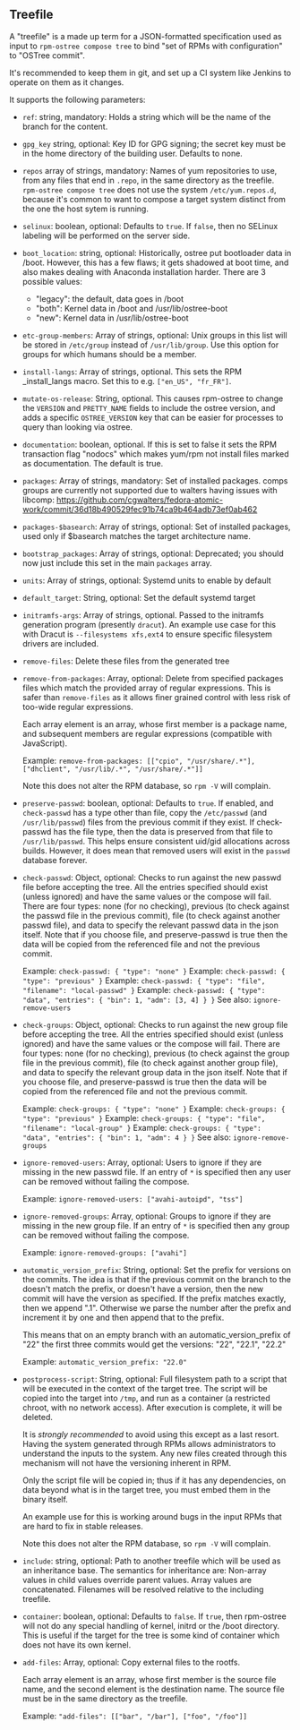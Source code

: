 Treefile
--------

A "treefile" is a made up term for a JSON-formatted specification used
as input to `rpm-ostree compose tree` to bind "set of RPMs with
configuration" to "OSTree commit".

It's recommended to keep them in git, and set up a CI system like
Jenkins to operate on them as it changes.

It supports the following parameters:

 * `ref`: string, mandatory: Holds a string which will be the name of
   the branch for the content.

 * `gpg_key` string, optional: Key ID for GPG signing; the secret key
   must be in the home directory of the building user.  Defaults to
   none.

 * `repos` array of strings, mandatory: Names of yum repositories to
   use, from any files that end in `.repo`, in the same directory as
   the treefile.  `rpm-ostree compose tree` does not use the system
   `/etc/yum.repos.d`, because it's common to want to compose a target
   system distinct from the one the host sytem is running.

 * `selinux`: boolean, optional: Defaults to `true`.  If `false`, then
   no SELinux labeling will be performed on the server side.

 * `boot_location`: string, optional: Historically, ostree put bootloader data
    in /boot.  However, this has a few flaws; it gets shadowed at boot time,
    and also makes dealing with Anaconda installation harder.  There are 3
    possible values:
    * "legacy": the default, data goes in /boot
    * "both": Kernel data in /boot and /usr/lib/ostree-boot
    * "new": Kernel data in /usr/lib/ostree-boot

 * `etc-group-members`: Array of strings, optional: Unix groups in this
   list will be stored in `/etc/group` instead of `/usr/lib/group`.  Use
   this option for groups for which humans should be a member.

 * `install-langs`: Array of strings, optional.  This sets the RPM
   _install_langs macro.  Set this to e.g. `["en_US", "fr_FR"]`.

 * `mutate-os-release`: String, optional.  This causes rpm-ostree to
    change the `VERSION` and `PRETTY_NAME` fields to include the ostree
    version, and adds a specific `OSTREE_VERSION` key that can be easier
    for processes to query than looking via ostree.

 * `documentation`: boolean, optional. If this is set to false it sets the RPM
   transaction flag "nodocs" which makes yum/rpm not install files marked as
   documentation. The default is true.

 * `packages`: Array of strings, mandatory: Set of installed packages.
   comps groups are currently not supported due to walters having issues with libcomp:
   https://github.com/cgwalters/fedora-atomic-work/commit/36d18b490529fec91b74ca9b464adb73ef0ab462

 * `packages-$basearch`: Array of strings, optional: Set of installed packages, used
    only if $basearch matches the target architecture name.

 * `bootstrap_packages`: Array of strings, optional: Deprecated; you should
    now just include this set in the main `packages` array.

 * `units`: Array of strings, optional: Systemd units to enable by default

 * `default_target`: String, optional: Set the default systemd target

 * `initramfs-args`: Array of strings, optional.  Passed to the
    initramfs generation program (presently `dracut`).  An example use
    case for this with Dracut is `--filesystems xfs,ext4` to ensure
    specific filesystem drivers are included.

 * `remove-files`: Delete these files from the generated tree

 * `remove-from-packages`: Array, optional: Delete from specified packages
   files which match the provided array of regular expressions.
   This is safer than `remove-files` as it allows finer grained control
   with less risk of too-wide regular expressions.

   Each array element is an array, whose first member is a package name,
   and subsequent members are regular expressions (compatible with JavaScript).

   Example: `remove-from-packages: [["cpio", "/usr/share/.*"], ["dhclient", "/usr/lib/.*", "/usr/share/.*"]]`

   Note this does not alter the RPM database, so `rpm -V` will complain.

 * `preserve-passwd`: boolean, optional: Defaults to `true`.  If enabled,
   and `check-passwd` has a type other than file, copy the `/etc/passwd` (and
   `/usr/lib/passwd`) files from the previous commit if they exist. If
   check-passwd has the file type, then the data is preserved from that file to
   `/usr/lib/passwd`.
   This helps ensure consistent uid/gid allocations across builds.  However, it
   does mean that removed users will exist in the `passwd` database forever.

 * `check-passwd`: Object, optional: Checks to run against the new passwd file
   before accepting the tree. All the entries specified should exist (unless
   ignored) and have the same values or the compose will fail. There are four
   types: none (for no checking), previous (to check against the passwd file in
   the previous commit), file (to check against another passwd file), and data
   to specify the relevant passwd data in the json itself.
   Note that if you choose file, and preserve-passwd is true then the data will
   be copied from the referenced file and not the previous commit.

   Example: `check-passwd: { "type": "none" }`
   Example: `check-passwd: { "type": "previous" }`
   Example: `check-passwd: { "type": "file", "filename": "local-passwd" }`
   Example: `check-passwd: { "type": "data", "entries": { "bin": 1, "adm": [3, 4] } }`
   See also: `ignore-remove-users`

 * `check-groups`: Object, optional: Checks to run against the new group file
   before accepting the tree. All the entries specified should exist (unless
   ignored) and have the same values or the compose will fail. There are four
   types: none (for no checking), previous (to check against the group file in
   the previous commit), file (to check against another group file), and data
   to specify the relevant group data in the json itself.
   Note that if you choose file, and preserve-passwd is true then the data will
   be copied from the referenced file and not the previous commit.

   Example: `check-groups: { "type": "none" }`
   Example: `check-groups: { "type": "previous" }`
   Example: `check-groups: { "type": "file", "filename": "local-group" }`
   Example: `check-groups: { "type": "data", "entries": { "bin": 1, "adm": 4 } }`
   See also: `ignore-remove-groups`

 * `ignore-removed-users`: Array, optional: Users to ignore if they are missing
   in the new passwd file. If an entry of `*` is specified then any user can be
   removed without failing the compose.

   Example: `ignore-removed-users: ["avahi-autoipd", "tss"]`

 * `ignore-removed-groups`: Array, optional: Groups to ignore if they are missing
   in the new group file. If an entry of `*` is specified then any group can be
   removed without failing the compose.

   Example: `ignore-removed-groups: ["avahi"]`

 * `automatic_version_prefix`: String, optional: Set the prefix for versions
   on the commits. The idea is that if the previous commit on the branch to the
   doesn't match the prefix, or doesn't have a version, then the new commit will
   have the version as specified. If the prefix matches exactly, then we append
   ".1". Otherwise we parse the number after the prefix and increment it by one
   and then append that to the prefix.

   This means that on an empty branch with an automatic_version_prefix of "22"
   the first three commits would get the versions: "22", "22.1", "22.2"

   Example: `automatic_version_prefix: "22.0"`

 * `postprocess-script`: String, optional: Full filesystem path to a script
   that will be executed in the context of the target tree.  The script
   will be copied into the target into `/tmp`, and run as a container
   (a restricted chroot, with no network access).  After execution is
   complete, it will be deleted.

   It is *strongly recommended* to avoid using this except as a last resort.
   Having the system generated through RPMs allows administrators to understand
   the inputs to the system.  Any new files created through this mechanism will
   not have the versioning inherent in RPM.

   Only the script file will be copied in; thus if it has any dependencies,
   on data beyond what is in the target tree, you must embed them in the binary
   itself.

   An example use for this is working around bugs in the input RPMs that are
   hard to fix in stable releases.

   Note this does not alter the RPM database, so `rpm -V` will complain.

 * `include`: string, optional: Path to another treefile which will be
   used as an inheritance base.  The semantics for inheritance are:
   Non-array values in child values override parent values.  Array
   values are concatenated.  Filenames will be resolved relative to
   the including treefile.

 * `container`: boolean, optional: Defaults to `false`.  If `true`, then
   rpm-ostree will not do any special handling of kernel, initrd or the
   /boot directory. This is useful if the target for the tree is some kind
   of container which does not have its own kernel.

 * `add-files`: Array, optional: Copy external files to the rootfs.

   Each array element is an array, whose first member is the source
   file name, and the second element is the destination name.  The
   source file must be in the same directory as the treefile.

   Example: `"add-files": [["bar", "/bar"], ["foo", "/foo"]]`
